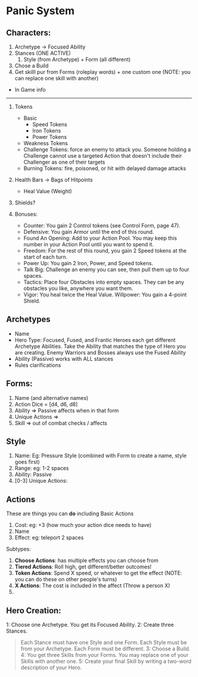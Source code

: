 # Panic System

## Characters:

1. Archetype -> Focused Ability
2. Stances (ONE ACTIVE)
   1. Style (from Archetype) + Form (all different)
3. Chose a Build
4. Get skillI pur from Forms (roleplay words) + one custom one (NOTE: you can replace one skill with another)

- In Game info

---

1. Tokens

   - Basic
     - Speed Tokens
     - Iron Tokens
     - Power Tokens
   - Weakness Tokens
   - Challenge Tokens: force an enemy to attack you. Someone holding a Challenge cannot use a targeted Action that doesn't include their Challenger as one of their targets
   - Burning Tokens: fire, poisoned, or hit with delayed damage attacks

2. Health Bars -> Bags of Hitpoints
   - Heal Value (Weight)
3. Shields?
4. Bonuses:
   - Counter: You gain 2 Control tokens (see Control Form, page 47).
   - Defensive: You gain Armor until the end of this round.
   - Found An Opening: Add to your Action Pool. You may keep this number in your Action Pool until you want to spend it.
   - Freedom: For the rest of this round, you gain 2 Speed tokens at the start of each turn.
   - Power Up: You gain 2 Iron, Power, and Speed tokens.
   - Talk Big: Challenge an enemy you can see, then pull them up to four
     spaces.
   - Tactics: Place four Obstacles into empty spaces. They can be any obstacles you like, anywhere you want them.
   - Vigor: You heal twice the Heal Value. Willpower: You gain a 4-point Shield.

## Archetypes

- Name
- Hero Type: Focused, Fused, and Frantic Heroes each get different Archetype Abilities. Take the Ability that matches the type of Hero you are creating. Enemy Warriors and Bosses always use the Fused Ability
- Ability (Passive) works with ALL stances
- Rules clarifications

## Forms:

1. Name (and alternative names)
2. Action Dice = [d4, d6, d8]
3. Ability => Passive affects when in that form
4. Unique Actions =>
5. Skill => out of combat checks / affects

## Style

1. Name: Eg: Pressure Style (combined with Form to create a name, style goes first)
2. Range: eg: 1-2 spaces
3. Ability: Passive
4. [0-3] Unique Actions:

## Actions

These are things you can **do** including Basic Actions

1. Cost: eg: +3 (how much your action dice needs to have)
1. Name
1. Effect: eg: teleport 2 spaces

Subtypes:

1. **Choose Actions**: has multiple effects you can choose from
1. **Tiered Actions**: Roll high, get different/better outcomes!
1. **Token Actions**: Spend X speed, or whatever to get the effect (NOTE: you can do these on other people's turns)
1. **X Actions**: The cost is included in the affect (Throw a person X)
1.

## Hero Creation:

1: Choose one Archetype. You get its Focused Ability.
2: Create three Stances.

> Each Stance must have one Style and one Form.
> Each Style must be from your Archetype.
> Each Form must be different.
> 3: Choose a Build.
> 4: You get three Skills from your Forms.
> You may replace one of your Skills with another one.
> 5: Create your final Skill by writing a two-word description of your Hero.
